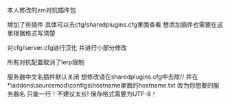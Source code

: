本人修改的zm对抗插件包  

增加了些插件 具体可以去cfg/sharedplugins.cfg里面查看 想添加插件也需要在这里根据格式写清楚  

对cfg/server.cfg进行汉化 并进行小部分修改  

所有对抗配置取消了lerp限制  

服务器中文名插件默认关闭 想修改请在sharedplugins.cfg中去除// 并在*\addons\sourcemod\configs\hostname里面的hostname.txt 改为你想要的服务器名 只能一行！不建议太长! 保存格式需要为UTF-8！